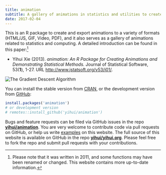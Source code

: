 ```yaml
---
title: animation
subtitle: A gallery of animations in statistics and utilities to create animations
date: 2017-02-04
---
```


This is an R package to create and export animations to a variety of formats
(HTML/JS, GIF, Video, PDF), and it also serves as a gallery of animations
related to statistics and computing. A detailed introduction can be found in
this paper:[^1]

[^1]: Please note that it was written in 2011, and some functions may have been
    renamed or changed. This website contains more up-to-date information.

-   Yihui Xie (2013). *animation: An R Package for Creating Animations and
    Demonstrating Statistical Methods.* Journal of Statistical Software,
    53(**1**), 1-27. URL <http://www.jstatsoft.org/v53/i01/>.

![The Gradient Descent Algorithm](https://assets.yihui.org/figures/animation/example/grad-desc/demo-a.gif)

You can install the stable version from
[CRAN](https://cran.rstudio.com/package=animation), or the development version
from [GitHub](https://github.com/yihui/animation):

``` r
install.packages('animation')
# or development version
# remotes::install_github('yihui/animation')
```

Bugs and feature requests can be filed via GitHub issues in the repo
[**yihui/animation**](https://github.com/yihui/animation/issues). You are very
welcome to contribute code via pull requests on GitHub, or help us write
[examples](/animation/examples/) on this website. The full source of this
website is available on GitHub in the repo
[**yihui/yihui.org**](https://github.com/yihui/yihui.org). Please feel free to
fork the repo and submit pull requests with your contributions.
